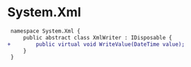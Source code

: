 # System.Xml

``` diff
 namespace System.Xml {
     public abstract class XmlWriter : IDisposable {
+        public virtual void WriteValue(DateTime value);
     }
 }
```
